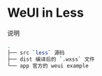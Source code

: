 # WeUI in Less

说明
```bash
.
├── src `less` 源码
├── dist 编译后的 `.wxss` 文件
└── app 官方的 weui example
```
